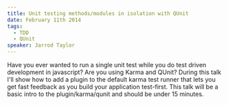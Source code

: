 ```yaml
---
title: Unit testing methods/modules in isolation with QUnit
date: February 11th 2014
tags:
  - TDD
  - QUnit
speaker: Jarrod Taylor
---
```




Have you ever wanted to run a single unit test while you do test driven development in javascript? Are you using Karma and QUnit? During this talk I'll show how to add a plugin to the default karma test runner that lets you get fast feedback as you build your application test-first. This talk will be a basic intro to the plugin/karma/qunit and should be under 15 minutes.

